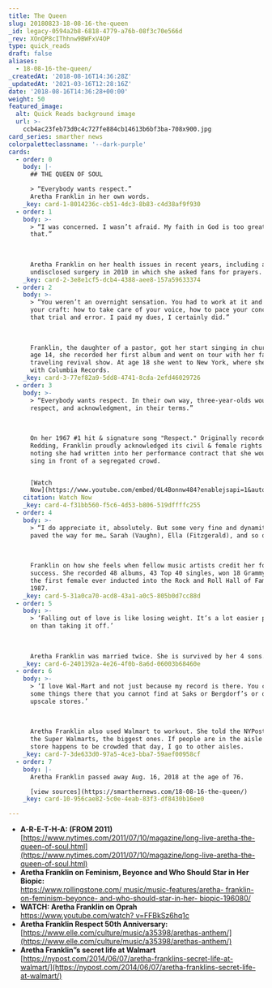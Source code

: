 ```yaml
---
title: The Queen
slug: 20180823-18-08-16-the-queen
_id: legacy-0594a2b8-6818-4779-a76b-08f3c70e566d
_rev: XOnQP8cIThhnw9BWFxV4OP
type: quick_reads
draft: false
aliases:
  - 18-08-16-the-queen/
_createdAt: '2018-08-16T14:36:28Z'
_updatedAt: '2021-03-16T12:28:16Z'
date: '2018-08-16T14:36:28+00:00'
weight: 50
featured_image:
  alt: Quick Reads background image
  url: >-
    ccb4ac23feb73d0c4c727fe884cb14613b6bf3ba-708x900.jpg
card_series: smarther news
colorpaletteclassname: '--dark-purple'
cards:
  - order: 0
    body: |-
      ## THE QUEEN OF SOUL

      > “Everybody wants respect.”  
      Aretha Franklin in her own words.
    _key: card-1-8014236c-cb51-4dc3-8b83-c4d38af9f930
  - order: 1
    body: >-
      > “I was concerned. I wasn’t afraid. My faith in God is too great for
      that.”  
        
        
        
      Aretha Franklin on her health issues in recent years, including an
      undisclosed surgery in 2010 in which she asked fans for prayers.
    _key: card-2-3e8e1cf5-dcb4-4388-aee8-157a59633374
  - order: 2
    body: >-
      > “You weren’t an overnight sensation. You had to work at it and learn
      your craft: how to take care of your voice, how to pace your concerts, all
      that trial and error. I paid my dues, I certainly did.”  
        
        
        
      Franklin, the daughter of a pastor, got her start singing in church. By
      age 14, she recorded her first album and went on tour with her father's
      traveling revival show. At age 18 she went to New York, where she signed
      with Columbia Records.
    _key: card-3-77ef82a9-5dd8-4741-8cda-2efd46029726
  - order: 3
    body: >-
      > “Everybody wants respect. In their own way, three-year-olds would like
      respect, and acknowledgment, in their terms.”  
        
        
        
      On her 1967 #1 hit & signature song "Respect." Originally recorded by Otis
      Redding, Franklin proudly acknowledged its civil & female rights roots,
      noting she had written into her performance contract that she wouldn't
      sing in front of a segregated crowd.


      [Watch
      Now](https://www.youtube.com/embed/0L4Bonnw484?enablejsapi=1&autoplay=1&rel=0)
    citation: Watch Now
    _key: card-4-f31bb560-f5c6-4d53-b806-519dffffc255
  - order: 4
    body: >-
      > “I do appreciate it, absolutely. But some very fine and dynamite people
      paved the way for me… Sarah (Vaughn), Ella (Fitzgerald), and so on.”  
        
        
        
      Franklin on how she feels when fellow music artists credit her for their
      success. She recorded 48 albums, 43 Top 40 singles, won 18 Grammys & was
      the first female ever inducted into the Rock and Roll Hall of Fame in
      1987.
    _key: card-5-31a0ca70-acd8-43a1-a0c5-805b0d7cc88d
  - order: 5
    body: >-
      > ‘Falling out of love is like losing weight. It’s a lot easier putting it
      on than taking it off.’  
        
        
        
      Aretha Franklin was married twice. She is survived by her 4 sons.
    _key: card-6-2401392a-4e26-4f0b-8a6d-06003b68460e
  - order: 6
    body: >-
      > ‘I love Wal-Mart and not just because my record is there. You can get
      some things there that you cannot find at Saks or Bergdorf’s or other
      upscale stores.’  
        
        
        
      Aretha Franklin also used Walmart to workout. She told the NYPost: I walk
      the Super Walmarts, the biggest ones. If people are in the aisle and the
      store happens to be crowded that day, I go to other aisles.
    _key: card-7-3de633d0-97a5-4ce3-bba7-59aef00958cf
  - order: 7
    body: |-
      Aretha Franklin passed away Aug. 16, 2018 at the age of 76.

      [view sources](https://smarthernews.com/18-08-16-the-queen/)
    _key: card-10-956cae82-5c0e-4eab-83f3-df8430b16ee0

---
```

* **A-R-E-T-H-A: (FROM 2011)**  
[https://www.nytimes.com/2011/07/10/magazine/long-live-aretha-the-queen-of-soul.html](https://www.nytimes.com/2011/07/10/magazine/long-live-aretha-the-queen-of-soul.html)
* **Aretha Franklin on Feminism, Beyonce and Who Should Star in Her Biopic:**  
[https://www.rollingstone.com/ music/music-features/aretha- franklin-on-feminism-beyonce- and-who-should-star-in-her- biopic-196080/](https://www.rollingstone.com/music/music-features/aretha-franklin-on-feminism-beyonce-and-who-should-star-in-her-biopic-196080/)
* **WATCH: Aretha Franklin on Oprah**  
[https://www.youtube.com/watch? v=FFBkSz6hq1c](https://www.youtube.com/watch?v=FFBkSz6hq1c)
* **Aretha Franklin Respect 50th Anniversary:**  
[https://www.elle.com/culture/music/a35398/arethas-anthem/](https://www.elle.com/culture/music/a35398/arethas-anthem/)
* **Aretha Franklin”s secret life at Walmart**  
[https://nypost.com/2014/06/07/aretha-franklins-secret-life-at-walmart/](https://nypost.com/2014/06/07/aretha-franklins-secret-life-at-walmart/)